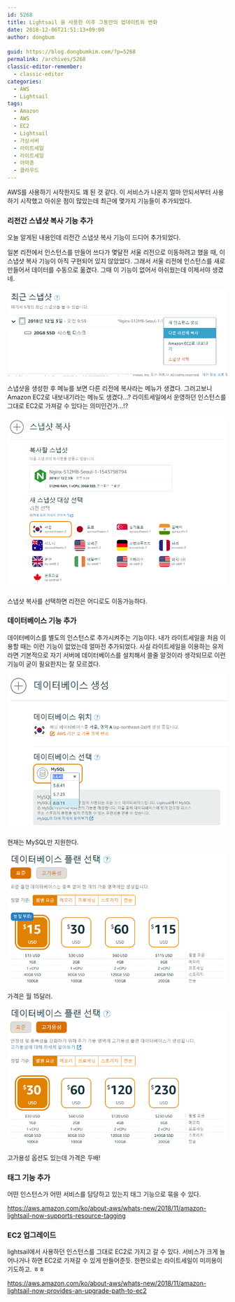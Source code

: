 ```yaml
---
id: 5268
title: Lightsail 을 사용한 이후 그동안의 업데이트와 변화
date: 2018-12-06T21:51:13+09:00
author: dongbum

guid: https://blog.dongbumkim.com/?p=5268
permalink: /archives/5268
classic-editor-remember:
  - classic-editor
categories:
  - AWS
  - Lightsail
tags:
  - Amazon
  - AWS
  - EC2
  - Lightsail
  - 가상서버
  - 라이트세일
  - 라이트셰일
  - 아마존
  - 클라우드
---
```

AWS를 사용하기 시작한지도 꽤 된 것 같다. 이 서비스가 나온지 얼마 안되서부터 사용하기 시작했고 아쉬운 점이 많았는데 최근에 몇가지 기능들이 추가되었다.

### 리전간 스냅샷 복사 기능 추가

오늘 알게된 내용인데 리전간 스냅샷 복사 기능이 드디어 추가되었다.

일본 리전에서 인스턴스를 만들어 쓰다가 몇달전 서울 리전으로 이동하려고 했을 때, 이 스냅샷 복사 기능이 아직 구현되어 있지 않았었다. 그래서 서울 리전에 인스턴스를 새로 만들어서 데이터를 수동으로 옮겼다. 그때 이 기능이 없어서 아쉬웠는데 이제서야 생겼네.

![](/assets/images/lightsail-snapshot.png)

스냅샷을 생성한 후 메뉴를 보면 다른 리전에 복사라는 메뉴가 생겼다. 그러고보니 Amazon EC2로 내보내기라는 메뉴도 생겼다...? 라이트세일에서 운영하던 인스턴스를 그대로 EC2로 가져갈 수 있다는 의미인건가...!?

![](/assets/images/lightsail-snapshot-regeon.png)

스냅샷 복사를 선택하면 리전은 어디로도 이동가능하다.

### 데이터베이스 기능 추가

데이터베이스를 별도의 인스턴스로 추가시켜주는 기능이다. 내가 라이트세일을 처음 이용할 때는 이런 기능이 없었는데 얼마전 추가되었다. 사실 라이트세일을 이용하는 유저라면 기본적으로 자기 서버에 데이터베이스를 설치해서 쓸줄 알것이라 생각되므로 이런 기능이 굳이 필요한지는 잘 모르겠다.

![](/assets/images/lightsail-database-mysql.png)

현재는 MySQL만 지원한다.

![](/assets/images/lightsail-database-plan.png)

가격은 월 15달러.

![](/assets/images/lightsail-database-plan-ha.png)

고가용성 옵션도 있는데 가격은 두배!

### 태그 기능 추가

어떤 인스턴스가 어떤 서비스를 담당하고 있는지 태그 기능으로 묶을 수 있다.

<https://aws.amazon.com/ko/about-aws/whats-new/2018/11/amazon-lightsail-now-supports-resource-tagging>

### EC2 업그레이드

lightsail에서 사용하던 인스턴스를 그대로 EC2로 가지고 갈 수 있다. 서비스가 크게 늘어나거나 하면 EC2로 가져갈 수 있게 만들어준듯. 한편으로는 라이트세일이 미끼용이기도하고. ㅎㅎ

<https://aws.amazon.com/ko/about-aws/whats-new/2018/11/amazon-lightsail-now-provides-an-upgrade-path-to-ec2>
